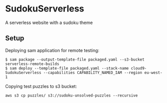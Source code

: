 # SudokuServerless
A serverless website with a sudoku theme

## Setup
Deploying sam application for remote testing:
```
$ sam package --output-template-file packaged.yaml --s3-bucket serverless-remote-builds
$ sam deploy --template-file packaged.yaml --stack-name cloud9-SudokuServerless --capabilities CAPABILITY_NAMED_IAM --region eu-west-1
```

Copying test puzzles to s3 bucket:
```
aws s3 cp puzzles/ s3://sudoku-unsolved-puzzles --recursive
```

